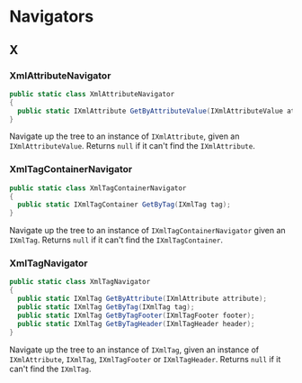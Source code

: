 # Navigators

<!-- Index A - Z (auto-generated. Remove this line if manually adding/removing entries) -->

<!-- toc -->
<!-- toc stop -->

## X

### XmlAttributeNavigator

<!-- Begin XmlAttributeNavigator -->

```cs
public static class XmlAttributeNavigator
{
  public static IXmlAttribute GetByAttributeValue(IXmlAttributeValue attributeValue);
}
```

<!-- End XmlAttributeNavigator -->

Navigate up the tree to an instance of `IXmlAttribute`, given an `IXmlAttributeValue`. Returns `null` if it can't find the `IXmlAttribute`.

### XmlTagContainerNavigator

<!-- Begin XmlTagContainerNavigator -->

```cs
public static class XmlTagContainerNavigator
{
  public static IXmlTagContainer GetByTag(IXmlTag tag);
}
```

<!-- End XmlTagContainerNavigator -->

Navigate up the tree to an instance of `IXmlTagContainerNavigator` given an `IXmlTag`. Returns `null` if it can't find the `IXmlTagContainer`.

### XmlTagNavigator

<!-- Begin XmlTagNavigator -->

```cs
public static class XmlTagNavigator
{
  public static IXmlTag GetByAttribute(IXmlAttribute attribute);
  public static IXmlTag GetByTag(IXmlTag tag);
  public static IXmlTag GetByTagFooter(IXmlTagFooter footer);
  public static IXmlTag GetByTagHeader(IXmlTagHeader header);
}
```

<!-- End XmlTagNavigator -->

Navigate up the tree to an instance of `IXmlTag`, given an instance of `IXmlAttribute`, `IXmlTag`, `IXmlTagFooter` or `IXmlTagHeader`. Returns `null` if it can't find the `IXmlTag`.
